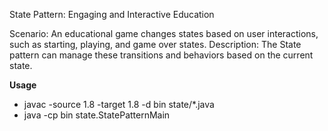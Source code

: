 State Pattern: Engaging and Interactive Education

Scenario: An educational game changes states based on user interactions, such as starting, playing, and game over states.
Description: The State pattern can manage these transitions and behaviors based on the current state.

**Usage**
 - javac -source 1.8 -target 1.8 -d bin state/*.java
 - java -cp bin state.StatePatternMain
